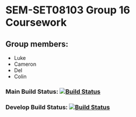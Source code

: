# SEM-SET08103 Group 16 Coursework

## Group members:
* Luke
* Cameron
* Del
* Colin

### Main Build Status: [![Build Status](https://travis-ci.com/CamyH/SEM-SET08103.svg?branch=main)](https://travis-ci.com/CamyH/SEM-SET08103)
### Develop Build Status: [![Build Status](https://travis-ci.com/CamyH/SEM-SET08103.svg?branch=develop)](https://travis-ci.com/CamyH/SEM-SET08103)
